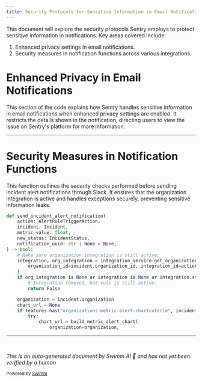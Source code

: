 ```yaml
---
title: Security Protocols for Sensitive Information in Email Notifications
---
```

This document will explore the security protocols Sentry employs to protect sensitive information in notifications. Key areas covered include:

1. Enhanced privacy settings in email notifications.
2. Security measures in notification functions across various integrations.

# Enhanced Privacy in Email Notifications

This section of the code explains how Sentry handles sensitive information in email notifications when enhanced privacy settings are enabled. It restricts the details shown in the notification, directing users to view the issue on Sentry's platform for more information.

<SwmSnippet path="/src/sentry/integrations/slack/utils/notifications.py" line="29">

---

# Security Measures in Notification Functions

This function outlines the security checks performed before sending incident alert notifications through Slack. It ensures that the organization integration is active and handles exceptions securely, preventing sensitive information leaks.

```python
def send_incident_alert_notification(
    action: AlertRuleTriggerAction,
    incident: Incident,
    metric_value: float,
    new_status: IncidentStatus,
    notification_uuid: str | None = None,
) -> bool:
    # Make sure organization integration is still active:
    integration, org_integration = integration_service.get_organization_context(
        organization_id=incident.organization_id, integration_id=action.integration_id
    )
    if org_integration is None or integration is None or integration.status != ObjectStatus.ACTIVE:
        # Integration removed, but rule is still active.
        return False

    organization = incident.organization
    chart_url = None
    if features.has("organizations:metric-alert-chartcuterie", incident.organization):
        try:
            chart_url = build_metric_alert_chart(
                organization=organization,
```

---

</SwmSnippet>

&nbsp;

*This is an auto-generated document by Swimm AI 🌊 and has not yet been verified by a human*

<SwmMeta version="3.0.0" repo-id="Z2l0aHViJTNBJTNBc2VudHJ5JTNBJTNBZ2V0c2VudHJ5" repo-name="sentry"><sup>Powered by [Swimm](/)</sup></SwmMeta>
